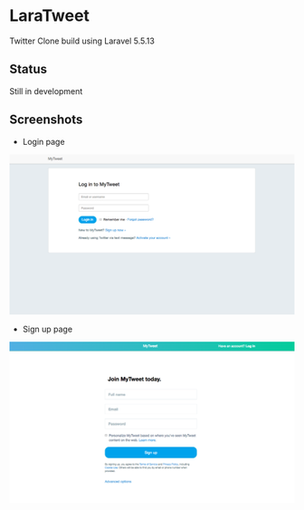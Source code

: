 # LaraTweet
Twitter Clone build using Laravel 5.5.13

## Status 
Still in development

## Screenshots
* Login page
<div align="center">
   <img src="screenshots/1.login.png" width="600" />
</div>

* Sign up page
<div align="center">
   <img src="screenshots/2.signup.png" width="600" />
</div>